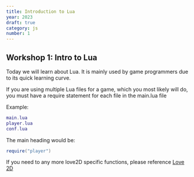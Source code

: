 ```yaml
---
title: Introduction to Lua
year: 2023
draft: true
category: js
number: 1
---
```


## Workshop 1: Intro to Lua

Today we will learn about Lua. It is mainly used by game programmers due to its quick learning curve. 

If you are using multiple Lua files for a game, which you most likely will do, you must have a require statement for each file in the main.lua file

Example:
```lua
main.lua
player.lua
conf.lua
```


The main heading would be: 
```lua
require("player")
```


If you need to any more love2D specific functions, please reference [Love 2D](https://love2d.org/wiki/love)
